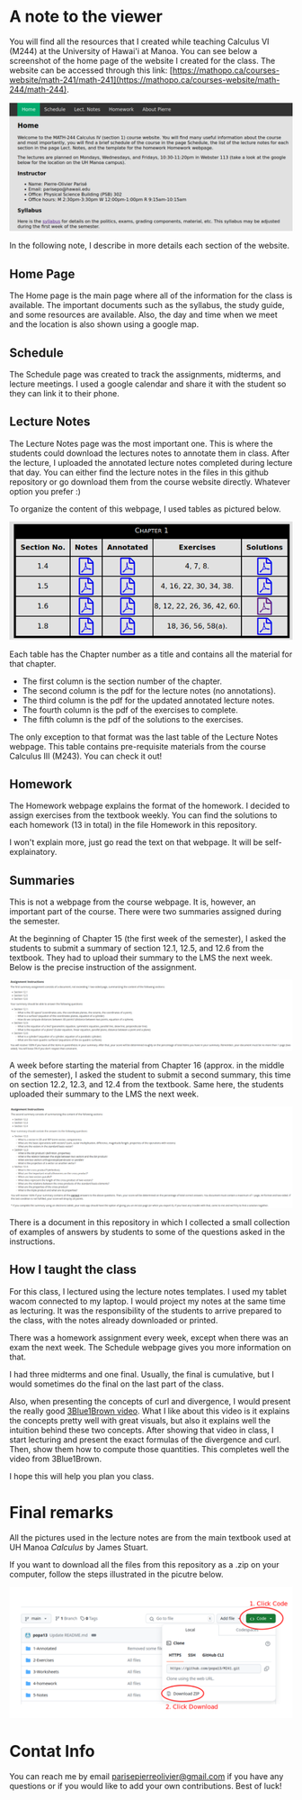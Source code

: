 # A note to the viewer
You will find all the resources that I created while teaching Calculus VI (M244) at the University of Hawai'i at Manoa. You can see below a screenshot of the home page of the website I created for the class. The website can be accessed through this link: [https://mathopo.ca/courses-website/math-241/math-241](https://mathopo.ca/courses-website/math-244/math-244).

![Home page](M244-homepage.png)

In the following note, I describe in more details each section of the website.

## Home Page 
The Home page is the main page where all of the information for the class is available. The important documents such as the syllabus, the study guide, and some resources are available. Also, the day and time when we meet and the location is also shown using a google map. 

## Schedule
The Schedule page was created to track the assignments, midterms, and lecture meetings. I used a google calendar and share it with the student so they can link it to their phone.

## Lecture Notes
The Lecture Notes page was the most important one. This is where the students could download the lectures notes to annotate them in class. After the lecture, I uploaded the annotated lecture notes completed during lecture that day. You can either find the lecture notes in the files in this github repository or go download them from the course website directly. Whatever option you prefer :) 

To organize the content of this webpage, I used tables as pictured below.

![Lecture Notes Tables](M241-lectureNotesTable.png)

Each table has the Chapter number as a title and contains all the material for that chapter. 
- The first column is the section number of the chapter.
- The second column is the pdf for the lecture notes (no annotations).
- The third column is the pdf for the updated annotated lecture notes.
- The fourth column is the pdf of the exercises to complete.
- The fifth column is the pdf of the solutions to the exercises.

The only exception to that format was the last table of the Lecture Notes webpage. This table contains pre-requisite materials from the course Calculus III (M243). You can check it out!

## Homework
The Homework webpage explains the format of the homework. I decided to assign exercises from the textbook weekly. You can find the solutions to each homework (13 in total) in the file Homework in this repository.  

I won't explain more, just go read the text on that webpage. It will be self-explainatory.  

## Summaries
This is not a webpage from the course webpage. It is, however, an important part of the course. There were two summaries assigned during the semester.

At the beginning of Chapter 15 (the first week of the semester), I asked the students to submit a summary of section 12.1, 12.5, and 12.6 from the textbook. They had to upload their summary to the LMS the next week. Below is the precise instruction of the assignment.

![Summary 1](summary-assignment-description.png)

A week before starting the material from Chapter 16 (approx. in the middle of the semester), I asked the student to submit a second summary, this time on section 12.2, 12.3, and 12.4 from the textbook. Same here, the students uploaded their summary to the LMS the next week. 

![Summary 2](summary2-instructions.png)

There is a document in this repository in which I collected a small collection of examples of answers by students to some of the questions asked in the instructions.

## How I taught the class
For this class, I lectured using the lecture notes templates. I used my tablet wacom connected to my laptop. I would project my notes at the same time as lecturing. It was the responsibility of the students to arrive prepared to the class, with the notes already downloaded or printed.

There was a homework assignment every week, except when there was an exam the next week. The Schedule webpage gives you more information on that.

I had three midterms and one final. Usually, the final is cumulative, but I would sometimes do the final on the last part of the class. 

Also, when presenting the concepts of curl and divergence, I would present the really good [3Blue1Brown video](https://www.youtube.com/watch?v=rB83DpBJQsE). What I like about this video is it explains the concepts pretty well with great visuals, but also it explains well the intuition behind these two concepts. After showing that video in class, I start lecturing and present the exact formulas of the divergence and curl. Then, show them how to compute those quantities. This completes well the video from 3Blue1Brown.

I hope this will help you plan you class. 

# Final remarks
All the pictures used in the lecture notes are from the main textbook used at UH Manoa *Calculus* by James Stuart. 

If you want to download all the files from this repository as a .zip on your computer, follow the steps illustrated in the picutre below.

![Step to download file](How-To-Download_as-Zipped.png)

# Contat Info
You can reach me by email parisepierreolivier@gmail.com if you have any questions or if you would like to add your own contributions.
Best of luck!

